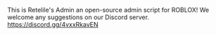 This is Retelile's Admin an open-source admin script for ROBLOX!
We welcome any suggestions on our Discord server.
https://discord.gg/4vxxRkavEN


